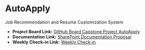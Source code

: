 # AutoApply

Job Recommendation and Resume Customization System

- **Project Board Link:** [GitHub Board Capstone Project AutoApply](https://github.com/users/DavidRochaR/projects/5)
- **Documentation Link:** [SharePoint Documentation Proposal](https://mylambton.sharepoint.com/:f:/r/sites/CapstoneProject-JobRecommendationandResumeCustomizationSyste/Shared%20Documents/General/Proposal%20Submision?csf=1&web=1&e=e9YPGG)
- **Weekly Check-in Link:** [Weekly Check-in](https://mylambton.sharepoint.com/:f:/r/sites/CapstoneProject-JobRecommendationandResumeCustomizationSyste/Shared%20Documents/General/Weekly%20Checkin?csf=1&web=1&e=r9bczB)
